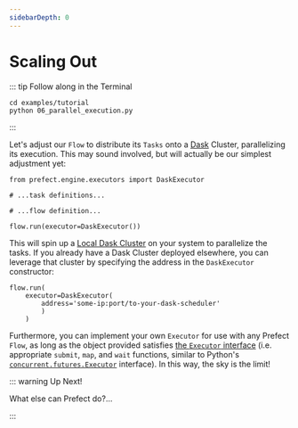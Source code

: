```yaml
---
sidebarDepth: 0
---
```

# Scaling Out

::: tip Follow along in the Terminal

```
cd examples/tutorial
python 06_parallel_execution.py
```

:::

Let's adjust our `Flow` to distribute its `Tasks` onto a [Dask](https://dask.org/) Cluster, parallelizing its execution. This may sound involved, but will actually be our simplest adjustment yet:

```python{1,7}
from prefect.engine.executors import DaskExecutor

# ...task definitions...

# ...flow definition...

flow.run(executor=DaskExecutor())
```

This will spin up a [Local Dask Cluster](http://distributed.dask.org/en/latest/local-cluster.html) on your system to parallelize the tasks. If you already have a Dask Cluster deployed elsewhere, you can leverage that cluster by specifying the address in the `DaskExecutor` constructor:

```python{3}
flow.run(
    executor=DaskExecutor(
        address='some-ip:port/to-your-dask-scheduler'
        )
    )
```

Furthermore, you can implement your own `Executor` for use with any Prefect `Flow`, as long as the object provided satisfies [the `Executor` interface](https://github.com/PrefectHQ/prefect/blob/master/src/prefect/engine/executors/base.py) (i.e. appropriate `submit`, `map`, and `wait` functions, similar to Python's [`concurrent.futures.Executor`](https://docs.python.org/3/library/concurrent.futures.html#executor-objects) interface). In this way, the sky is the limit!

::: warning Up Next!

What else can Prefect do?...

:::

